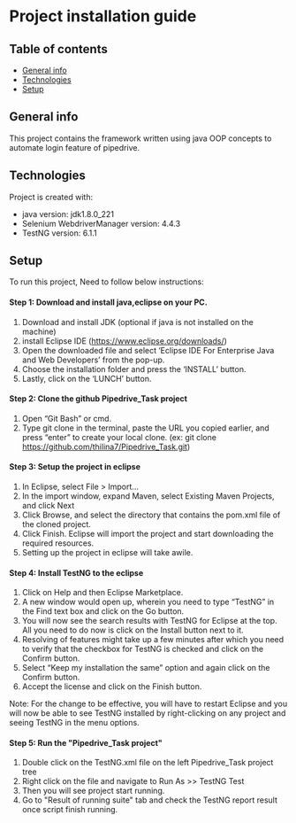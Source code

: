 # Project installation guide

## Table of contents
* [General info](#general-info)
* [Technologies](#technologies)
* [Setup](#setup)

## General info
This project contains the framework written using java OOP concepts to automate login feature of pipedrive.
	
## Technologies
Project is created with:
* java version: jdk1.8.0_221
* Selenium WebdriverManager version: 4.4.3
* TestNG version: 6.1.1
	
## Setup
To run this project, Need to follow below instructions:

#### Step 1: Download and install java,eclipse on your PC.
1. Download and install JDK (optional if java is not installed on the machine) 
2. install Eclipse IDE (https://www.eclipse.org/downloads/)
3. Open the downloaded file and select ‘Eclipse IDE For Enterprise Java and Web Developers’ from the pop-up.
4. Choose the installation folder and press the ‘INSTALL’ button.
5. Lastly, click on the ‘LUNCH’ button.

#### Step 2: Clone the github Pipedrive_Task project
1. Open “Git Bash” or cmd.
2. Type git clone in the terminal, paste the URL you copied earlier, and press “enter” to create your local clone. (ex: git clone https://github.com/thilina7/Pipedrive_Task.git)

#### Step 3: Setup the project in eclipse
1. In Eclipse, select File > Import…
2. In the import window, expand Maven, select Existing Maven Projects, and click Next
3. Click Browse, and select the directory that contains the pom.xml file of the cloned project.
4. Click Finish. Eclipse will import the project and start downloading the required resources.
5. Setting up the project in eclipse will take awile.

#### Step 4: Install TestNG to the eclipse
1. Click on Help and then Eclipse Marketplace.
2. A new window would open up, wherein you need to type “TestNG” in the Find text box and click on the Go button.
3. You will now see the search results with TestNG for Eclipse at the top. All you need to do now is click on the Install button next to it.
4. Resolving of features might take up a few minutes after which you need to verify that the checkbox for TestNG is checked and click on the Confirm button.
5. Select “Keep my installation the same” option and again click on the Confirm button.
6. Accept the license and click on the Finish button.

Note: For the change to be effective, you will have to restart Eclipse and you will now be able to see TestNG installed by right-clicking on any project and seeing TestNG in the menu options.

#### Step 5: Run the "Pipedrive_Task project"
1. Double click on the TestNG.xml file on the left Pipedrive_Task project tree
2. Right click on the file and navigate to Run As >> TestNG Test
3. Then you will see project start running.
4. Go to "Result of running suite" tab and check the TestNG report result once script finish running.
